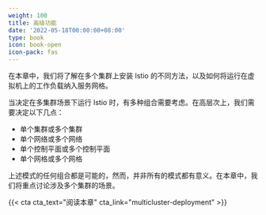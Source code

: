 ```yaml
---
weight: 100
title: 高级功能
date: '2022-05-18T00:00:00+08:00'
type: book
icon: book-open
icon-pack: fas
---
```


在本章中，我们将了解在多个集群上安装 Istio 的不同方法，以及如何将运行在虚拟机上的工作负载纳入服务网格。

当决定在多集群场景下运行 Istio 时，有多种组合需要考虑。在高层次上，我们需要决定以下几点：

- 单个集群或多个集群
- 单个网络或多个网络
- 单个控制平面或多个控制平面
- 单个网格或多个网格

上述模式的任何组合都是可能的，然而，并非所有的模式都有意义。在本章中，我们将重点讨论涉及多个集群的场景。

{{< cta cta_text="阅读本章" cta_link="multicluster-deployment" >}}